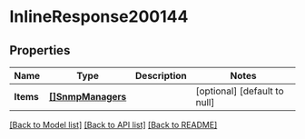 # InlineResponse200144

## Properties
Name | Type | Description | Notes
------------ | ------------- | ------------- | -------------
**Items** | [**[]SnmpManagers**](SNMPManagers.md) |  | [optional] [default to null]

[[Back to Model list]](../README.md#documentation-for-models) [[Back to API list]](../README.md#documentation-for-api-endpoints) [[Back to README]](../README.md)

